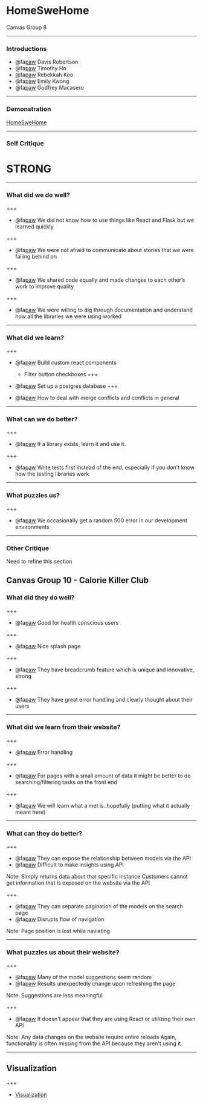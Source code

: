 # HomeSweHome

Canvas Group 8

---

### Introductions

- @fa[paw]() Davis Robertson
- @fa[paw]() Timothy Ho
- @fa[paw]() Rebekkah Koo
- @fa[paw]() Emily Kwong
- @fa[paw]() Godfrey Macasero

---

### Demonstration

[HomeSweHome](http://homeswehome.me)


---

### Self Critique

# STRONG

---

### What did we do well?

+++
- @fa[paw]() We did not know how to use things like React and Flask but we learned quickly

+++

- @fa[paw]() We were not afraid to communicate about stories that we were falling behind on

+++

- @fa[paw]() We shared code equally and made changes to each other’s work to improve quality

+++

- @fa[paw]() We were willing to dig through documentation and understand how all the libraries we were using worked
---
### What did we learn?

+++

- @fa[paw]() Build custom react components
    - Filter button checkboxes
+++

- @fa[paw]() Set up a postgres database
+++

- @fa[paw]() How to deal with merge conflicts and conflicts in general

---
### What can we do better?
+++

- @fa[paw]() If a library exists, learn it and use it.

+++

- @fa[paw]() Write tests first instead of the end, especially if you don't know how the testing libraries work

---
### What puzzles us?
+++

- @fa[paw]() We occasionally get a random 500 error in our development environments

---
### Other Critique

Need to refine this section

Canvas Group 10 - Calorie Killer Club
---
### What did they do well?

+++

- @fa[paw]() Good for health conscious users

+++

- @fa[paw]() Nice splash page

+++

- @fa[paw]() They have breadcrumb feature which is unique and innovative, strong 

+++

- @fa[paw]() They have great error handling and clearly thought about their users 
---

### What did we learn from their website?
+++

- @fa[paw]() Error handling

+++

- @fa[paw]() For pages with a small amount of data it might be better to do searching/filtering tasks on the front end 

+++

- @fa[paw]() We will learn what a met is..hopefully (putting what it actually meant here)

---

### What can they do better?

+++

- @fa[paw]() They can expose the relationship between models via the API
- @fa[paw]() Difficult to make insights using API

Note:
Simply returns data about that specific instance
Customers cannot get information that is exposed on the website via the API

+++

- @fa[paw]() They can separate pagination of the models on the search page
- @fa[paw]() Disrupts flow of navigation

Note:
Page position is lost while naviating

---

### What puzzles us about their website?

+++

- @fa[paw]() Many of the model suggestions seem random
- @fa[paw]() Results unexpectedly change upon refreshing the page

Note:
Suggestions are less meaningful

+++

- @fa[paw]() It doesn't appear that they are using React or utilizing their own API

Note:
Any data changes on the website require entire reloads
Again, functionality is often missing from the API because they aren't using it

---

## Visualization

+++
- [Visualization](http://homeswehome.me/visualization/0/)
